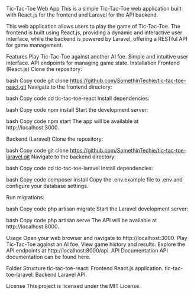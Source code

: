 Tic-Tac-Toe Web App
This is a simple Tic-Tac-Toe web application built with React.js for the frontend and Laravel for the API backend.

This web application allows users to play the game of Tic-Tac-Toe. The frontend is built using React.js, providing a dynamic and interactive user interface, while the backend is powered by Laravel, offering a RESTful API for game management.

Features
Play Tic-Tac-Toe against another AI foe.
Simple and intuitive user interface.
API endpoints for managing game state.
Installation
Frontend (React.js)
Clone the repository:

bash
Copy code
git clone https://github.com/SomethinTechie/tic-tac-toe-react.git
Navigate to the frontend directory:

bash
Copy code
cd tic-tac-toe-react
Install dependencies:

bash
Copy code
npm install
Start the development server:

bash
Copy code
npm start
The app will be available at http://localhost:3000.

Backend (Laravel)
Clone the repository:

bash
Copy code
git clone https://github.com/SomethinTechie/tic-tac-toe-laravel.git
Navigate to the backend directory:

bash
Copy code
cd tic-tac-toe-laravel
Install dependencies:

bash
Copy code
composer install
Copy the .env.example file to .env and configure your database settings.

Run migrations:

bash
Copy code
php artisan migrate
Start the Laravel development server:

bash
Copy code
php artisan serve
The API will be available at http://localhost:8000.

Usage
Open your web browser and navigate to http://localhost:3000.
Play Tic-Tac-Toe against an AI foe.
View game history and results.
Explore the API endpoints at http://localhost:8000/api.
API Documentation
API documentation can be found here.

Folder Structure
tic-tac-toe-react: Frontend React.js application.
tic-tac-toe-laravel: Backend Laravel API.

License
This project is licensed under the MIT License.
